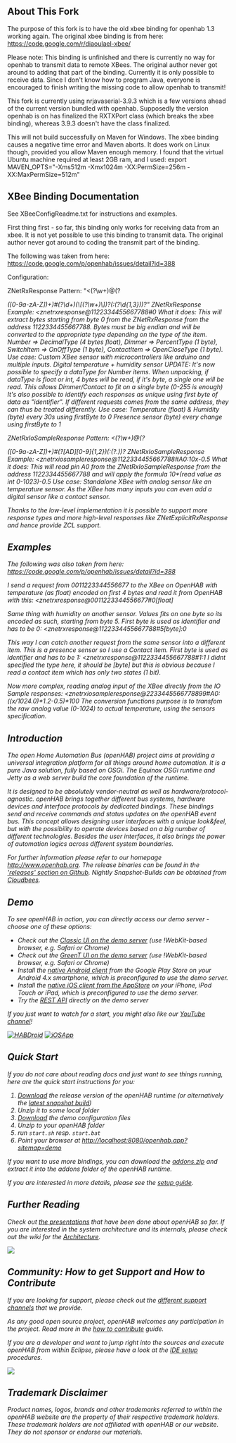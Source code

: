 ## About This Fork

The purpose of this fork is to have the old xbee binding for openhab 1.3 working again. The original xbee binding is from here: https://code.google.com/r/diaoulael-xbee/

Please note: This binding is unfinished and there is currently no way for openhab to transmit data to remote XBees. The original author never got around to adding that part of the binding. Currently it is only possible to receive data. Since I don't know how to program Java, everyone is encouraged to finish writing the missing code to allow openhab to transmit!

This fork is currently using nrjavaserial-3.9.3 which is a few versions ahead of the current version bundled with openhab. Supposedly the version openhab is on has finalized the RXTXPort class (which breaks the xbee binding), whereas 3.9.3 doesn't have the class finalized.

This will not build successfully on Maven for Windows. The xbee binding causes a negative time error and Maven aborts. It does work on Linux though, provided you allow Maven enough memory. I found that the virtual Ubuntu machine required at least 2GB ram, and I used: export MAVEN_OPTS="-Xms512m -Xmx1024m -XX:PermSize=256m -XX:MaxPermSize=512m"

## XBee Binding Documentation

See XBeeConfigReadme.txt for instructions and examples.

First thing first - so far, this binding only works for receiving data from an xbee. It is not yet possible to use this binding to transmit data. The original author never got around to coding the transmit part of the binding.

The following was taken from here: https://code.google.com/p/openhab/issues/detail?id=388

Configuration:

ZNetRxResponse Pattern: "<(?<responseType>\\w+)@(?<address>([0-9a-zA-Z])+)#(?<dataOffset>\\d+)(\\[(?<dataType>\\w+)\\])?(:(?<firstByte>\\d{1,3}))?"
ZNetRxResponse Example: <znetrxresponse@1122334455667788#0
What it does: This will extract bytes starting from byte 0 from the ZNetRxResponse from the address 1122334455667788. Bytes must be big endian and will be converted to the appropriate type depending on the type of the item. Number => DecimalType (4 bytes float), Dimmer => PercentType (1 byte), SwitchItem => OnOffType (1 byte), ContactItem => OpenCloseType (1 byte).
Use case: Custom XBee sensor with microcontrollers like arduino and multiple inputs. Digital temperature + humidity sensor
UPDATE: It's now possible to specify a dataType for Number items. When unpacking, if dataType is float or int, 4 bytes will be read, if it's byte, a single one will be read. This allows Dimmer/Contact to fit on a single byte (0-255 is enough)
It's also possible to identify each responses as unique using first byte of data as "identifier". If different requests comes from the same address, they can thus be treated differently.
Use case: Temperature (float) & Humidity (byte) every 30s using firstByte to 0
Presence sensor (byte) every change using firstByte to 1

ZNetRxIoSampleResponse Pattern: <(?<responseType>\\w+)@(?<address>([0-9a-zA-Z])+)#(?<pin>[AD][0-9]{1,2})(:(?<transformation>.*))?
ZNetRxIoSampleResponse Example: <znetrxiosampleresponse@1122334455667788#A0:10*x-0.5
What it does: This will read pin A0 from the ZNetRxIoSampleResponse from the address 1122334455667788 and will apply the formula 10*(read value as int 0-1023)-0.5
Use case: Standalone XBee with analog sensor like an temperature sensor. As the XBee has many inputs you can even add a digital sensor like a contact sensor.

Thanks to the low-level implementation it is possible to support more response types and more high-level responses like ZNetExplicitRxResponse and hence provide ZCL support.

## Examples

The following was also taken from here: https://code.google.com/p/openhab/issues/detail?id=388

I send a request from 0011223344556677 to the XBee on OpenHAB with temperature (as float) encoded on first 4 bytes and read it from OpenHAB with this:
<znetrxresponse@0011223344556677#0[float]

Same thing with humidity on another sensor. Values fits on one byte so its encoded as such, starting from byte 5. First byte is used as identifier and has to be 0:
<znetrxresponse@1122334455667788#5[byte]:0

This way I can catch another request from the same sensor into a different item. This is a presence sensor so I use a Contact item. First byte is used as identifier and has to be 1:
<znetrxresponse@1122334455667788#1:1
I didnt specified the type here, it should be [byte] but this is obvious because I read a contact item which has only two states (1 bit).

Now more complex, reading analog input of the XBee directly from the IO Sample responses:
<znetrxiosampleresponse@2233445566778899#A0:((x/1024.0)*1.2-0.5)*100
The conversion functions purpose is to transfom the raw analog value (0-1024) to actual temperature, using the sensors specification.

## Introduction

The open Home Automation Bus (openHAB) project aims at providing a universal integration platform for all things around home automation. It is a pure Java solution, fully based on OSGi. The Equinox OSGi runtime and Jetty as a web server build the core foundation of the runtime.

It is designed to be absolutely vendor-neutral as well as hardware/protocol-agnostic. openHAB brings together different bus systems, hardware devices and interface protocols by dedicated bindings. These bindings send and receive commands and status updates on the openHAB event bus. This concept allows designing user interfaces with a unique look&feel, but with the possibility to operate devices based on a big number of different technologies. Besides the user interfaces, it also brings the power of automation logics across different system boundaries.

For further Information please refer to our homepage http://www.openhab.org. The release binaries can be found in the ['releases' section on Github](https://github.com/openhab/openhab/releases). Nightly Snapshot-Builds can be obtained from [Cloudbees](https://openhab.ci.cloudbees.com/job/openHAB/).


## Demo

To see openHAB in action, you can directly access our demo server - choose one of these options:
- Check out the [Classic UI on the demo server](http://demo.openhab.org:8080/openhab.app?sitemap=demo) (use !WebKit-based browser, e.g. Safari or Chrome)
- Check out the [GreenT UI on the demo server](http://demo.openhab.org:8080/greent/) (use !WebKit-based browser, e.g. Safari or Chrome)
- Install the [native Android client](https://play.google.com/store/apps/details?id=org.openhab.habdroid) from the Google Play Store on your Android 4.x smartphone, which is preconfigured to use the demo server.
- Install the [native iOS client from the AppStore](http://itunes.apple.com/us/app/openhab/id492054521?mt=8) on your iPhone, iPod Touch or iPad, which is preconfigured to use the demo server.
- Try the [REST API](http://demo.openhab.org:8080/rest) directly on the demo server

If you just want to watch for a start, you might also like our [YouTube channel](http://www.youtube.com/playlist?list=PLGlxCdrGUagz6lfgo9SlNLhdwI4la_VSv)!

[![HABDroid](https://developer.android.com/images/brand/en_app_rgb_wo_45.png)](https://play.google.com/store/apps/details?id=org.openhab.habdroid) [![iOSApp](http://raw.github.com/wiki/openhab/openhab/images/app-store-badges.png)](http://itunes.apple.com/us/app/openhab/id492054521?mt=8)


## Quick Start

If you do not care about reading docs and just want to see things running, here are the quick start instructions for you:

1. [Download](http://www.openhab.org/downloads.html) the release version of the openHAB runtime (or alternatively the [latest snapshot build](https://openhab.ci.cloudbees.com/job/openHAB))
1. Unzip it to some local folder
1. [Download](http://www.openhab.org/downloads.html) the demo configuration files
1. Unzip to your openHAB folder
1. run `start.sh` resp. `start.bat`
1. Point your browser at [http://localhost:8080/openhab.app?sitemap=demo](http://localhost:8080/openhab.app?sitemap=demo)

If you want to use more bindings, you can download the [addons.zip](http://www.openhab.org/downloads.html) and extract it into the addons folder of the openHAB runtime.

If you are interested in more details, please see the [setup guide](https://github.com/openhab/openhab/wiki/Quick-Setup-an-openHAB-Server).


## Further Reading

Check out [the presentations](https://github.com/openhab/openhab/wiki/Presentations) that have been done about openHAB so far. If you are interested in the system architecture and its internals, please check out the wiki for the [Architecture](https://github.com/openhab/openhab/wiki).

![](http://raw.github.com/wiki/openhab/openhab/images/features.png)

## Community: How to get Support and How to Contribute

If you are looking for support, please check out the [different support channels](https://github.com/openhab/openhab/wiki/Support-options-for-openHAB) that we provide.

As any good open source project, openHAB welcomes any participation in the project. Read more in the [how to contribute](https://github.com/openhab/openhab/wiki/How-To-Contribute) guide.

If you are a developer and want to jump right into the sources and execute openHAB from within Eclipse, please have a look at the [IDE setup](https://github.com/openhab/openhab/wiki/IDE-Setup) procedures.

[![](http://raw.github.com/wiki/openhab/openhab/images/twitter.png)](http://twitter.com/openHAB)

## Trademark Disclaimer

Product names, logos, brands and other trademarks referred to within the openHAB website are the property of their respective trademark holders. These trademark holders are not affiliated with openHAB or our website. They do not sponsor or endorse our materials.

